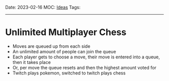 Date: 2023-02-16
MOC: [Ideas](../../1.%20MOC/Ideas.md)
Tags:

---
# Unlimited Multiplayer Chess

* Moves are queued up from each side
* An unlimited amount of people can join the queue
* Each player gets to choose a move, their move is entered into a queue, then it takes place
* Or, per move the queue resets and then the highest amount voted for 
* Twitch plays pokemon, switched to twitch plays chess

